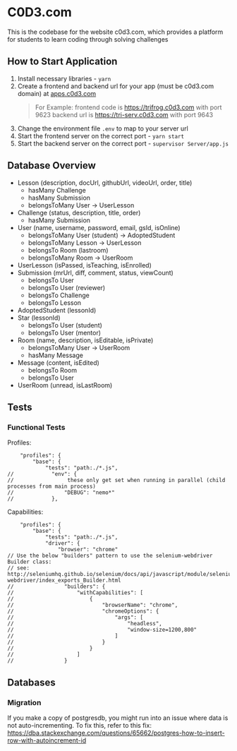 # C0D3.com

This is the codebase for the website c0d3.com, which provides a platform for students to learn coding through solving challenges

## How to Start Application

1. Install necessary libraries - `yarn`
2. Create a frontend and backend url for your app (must be c0d3.com domain) at [apps.c0d3.com](https://apps.c0d3.com)
   > For Example:
   > frontend code is https://trifrog.c0d3.com with port 9623
   > backend url is https://tri-serv.c0d3.com with port 9643
3. Change the environment file `.env` to map to your server url
4. Start the frontend server on the correct port - `yarn start`
5. Start the backend server on the correct port - `supervisor Server/app.js`

## Database Overview

- Lesson (description, docUrl, githubUrl, videoUrl, order, title)
  - hasMany Challenge
  - hasMany Submission
  - belongsToMany User -> UserLesson
- Challenge (status, description, title, order)
  - hasMany Submission
- User (name, username, password, email, gsId, isOnline)
  - belongsToMany User (student) -> AdoptedStudent
  - belongsToMany Lesson -> UserLesson
  - belongsTo Room (lastroom)
  - belongsToMany Room -> UserRoom
- UserLesson (isPassed, isTeaching, isEnrolled)
- Submission (mrUrl, diff, comment, status, viewCount)
  - belongsTo User
  - belongsTo User (reviewer)
  - belongsTo Challenge
  - belongsTo Lesson
- AdoptedStudent (lessonId)
- Star (lessonId)
  - belongsTo User (student)
  - belongsTo User (mentor)
- Room (name, description, isEditable, isPrivate)
  - belongsToMany User -> UserRoom
  - hasMany Message
- Message (content, isEdited)
  - belongsTo Room
  - belongsTo User
- UserRoom (unread, isLastRoom)

## Tests

### Functional Tests

Profiles:

```
    "profiles": {
        "base": {
            "tests": "path:./*.js",
//            "env": {
//                 these only get set when running in parallel (child processes from main process)
//                "DEBUG": "nemo*"
//            },
```

Capabilities:

```
    "profiles": {
        "base": {
            "tests": "path:./*.js",
            "driver": {
                "browser": "chrome"
// Use the below "builders" pattern to use the selenium-webdriver Builder class:
// see: http://seleniumhq.github.io/selenium/docs/api/javascript/module/selenium-webdriver/index_exports_Builder.html
//                "builders": {
//                    "withCapabilities": [
//                        {
//                            "browserName": "chrome",
//                            "chromeOptions": {
//                                "args": [
//                                    "headless",
//                                    "window-size=1200,800"
//                                ]
//                            }
//                        }
//                    ]
//                }
```

## Databases

### Migration

If you make a copy of postgresdb, you might run into an issue where data is not auto-incrementing. To fix this, refer to this fix: https://dba.stackexchange.com/questions/65662/postgres-how-to-insert-row-with-autoincrement-id
